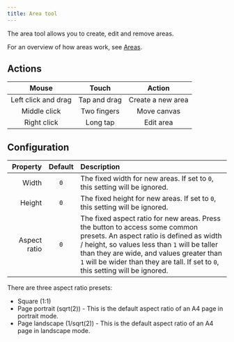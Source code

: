 ```yaml
---
title: Area tool
---
```


The area tool allows you to create, edit and remove areas.

For an overview of how areas work, see [Areas](../areas).

## Actions

|        Mouse        |    Touch     |      Action       |
| :-----------------: | :----------: | :---------------: |
| Left click and drag | Tap and drag | Create a new area |
|    Middle click     | Two fingers  |    Move canvas    |
|     Right click     |   Long tap   |     Edit area     |

## Configuration

|     Property | Default | Description                                                                                                                                      |
| -----------: | :-----: | :----------------------------------------------------------------------------------------------------------------------------------------------- |
|        Width |    `0`    | The fixed width for new areas. If set to `0`, this setting will be ignored.           |
|       Height |    `0`    | The fixed height for new areas. If set to `0`, this setting will be ignored.           |
| Aspect ratio |    `0`    | The fixed aspect ratio for new areas. Press the <DotsThreeVertical className="inline-icon"/> button to access some common presets. An aspect ratio is defined as width / height, so values less than `1` will be taller than they are wide, and values greater than `1` will be wider than they are tall. If set to `0`, this setting will be ignored. |

There are three aspect ratio presets:

* Square (1:1)
* Page portrait (sqrt(2)) - This is the default aspect ratio of an A4 page in portrait mode.
* Page landscape (1/sqrt(2)) - This is the default aspect ratio of an A4 page in landscape mode.
